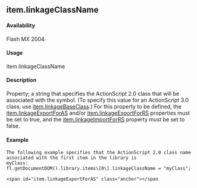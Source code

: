 ## item.linkageClassName

#### Availability

Flash MX 2004.

#### Usage

item.linkageClassName

#### Description

Property; a string that specifies the ActionScript 2.0 class that will be associated with the symbol. (To specify this value for an ActionScript 3.0 class, use [item.linkageBaseClass](#_bookmark666).)
For this property to be defined, the [item.linkageExportForAS](#item.linkageExportForAS) and/or [item.linkageExportForRS](#_bookmark670) properties must be set to true, and the [item.linkageImportForRS](#_bookmark673) property must be set to false.

#### Example

```
The following example specifies that the ActionScript 2.0 class name associated with the first item in the library is
myClass:
fl.getDocumentDOM().library.items\[0\].linkageClassName = "myClass";

<span id="item.linkageExportForAS" class="anchor"></span
```